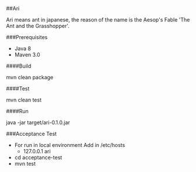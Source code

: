 ##Ari

Ari means ant in japanese, the reason of the name is the Aesop's Fable 'The Ant and the Grasshopper'.


###Prerequisites

* Java 8
* Maven 3.0

####Build

mvn clean package

####Test

mvn clean test

####Run

java -jar target/ari-0.1.0.jar

###Acceptance Test

* For run in local environment Add in /etc/hosts
  * 127.0.0.1  ari
* cd acceptance-test
* mvn test